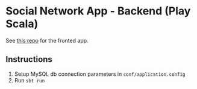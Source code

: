 # Social Network App - Backend (Play Scala)
See [this repo](https://github.com/vukovic-marko/social-network-frontend-react) for the fronted app.
## Instructions

 1. Setup MySQL db connection parameters in `conf/application.config`
 2. Run `sbt run`

